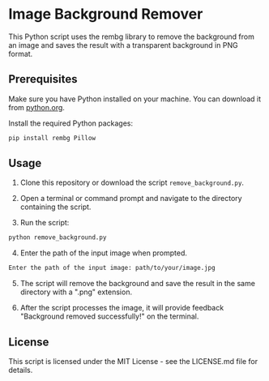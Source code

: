 # Image Background Remover

This Python script uses the rembg library to remove the background from an image and saves the result with a transparent background in PNG format.

## Prerequisites

Make sure you have Python installed on your machine. You can download it from [python.org](https://www.python.org/downloads/).

Install the required Python packages:

```bash
pip install rembg Pillow
```

## Usage

1. Clone this repository or download the script `remove_background.py`.

2. Open a terminal or command prompt and navigate to the directory containing the script.

3. Run the script:

```bash
python remove_background.py
```

4. Enter the path of the input image when prompted.

```bash
Enter the path of the input image: path/to/your/image.jpg
```

5. The script will remove the background and save the result in the same directory with a ".png" extension.

6. After the script processes the image, it will provide feedback "Background removed successfully!" on the terminal.

## License

This script is licensed under the MIT License - see the LICENSE.md file for details.